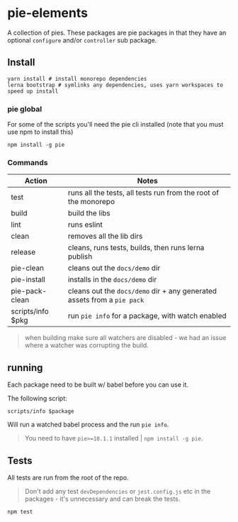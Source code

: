 # pie-elements

A collection of pies. These packages are pie packages in that they have an optional `configure` and/or `controller` sub package.

## Install

```shell
yarn install # install monorepo dependencies
lerna bootstrap # symlinks any dependencies, uses yarn workspaces to speed up install
```

### pie global

For some of the scripts you'll need the pie cli installed (note that you must use npm to install this)

```shell
npm install -g pie
```

### Commands

| Action            | Notes                                                                   |
| ----------------- | ----------------------------------------------------------------------- |
| test              | runs all the tests, all tests run from the root of the monorepo         |
| build             | build the libs                                                          |
| lint              | runs eslint                                                             |
| clean             | removes all the lib dirs                                                |
| release           | cleans, runs tests, builds, then runs lerna publish                     |
| pie-clean         | cleans out the `docs/demo` dir                                          |
| pie-install       | installs in the `docs/demo` dir                                         |
| pie-pack-clean    | cleans out the `docs/demo` dir + any generated assets from a `pie pack` |
| scripts/info $pkg | run `pie info` for a package, with watch enabled                        |

> when building make sure all watchers are disabled - we had an issue where a watcher was corrupting the build.

## running

Each package need to be built w/ babel before you can use it.

The following script:

```shell
scripts/info $package
```

Will run a watched babel process and the run `pie info`.

> You need to have `pie>=10.1.1` installed | `npm install -g pie`.

## Tests

All tests are run from the root of the repo.

> Don't add any test `devDependencies` or `jest.config.js` etc in the packages - it's unnecessary and can break the tests.

```shell
npm test
```
